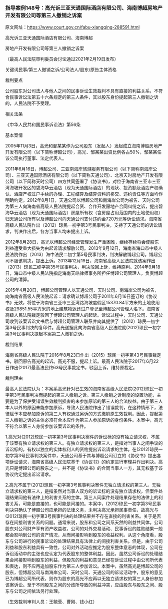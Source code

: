 ### 指导案例148号：高光诉三亚天通国际酒店有限公司、海南博超房地产开发有限公司等第三人撤销之诉案
原文网址：https://www.court.gov.cn/fabu-xiangqing-288591.html

高光诉三亚天通国际酒店有限公司、海南博超

房地产开发有限公司等第三人撤销之诉案

（最高人民法院审判委员会讨论通过2021年2月19日发布）

关键词民事/第三人撤销之诉/公司法人/股东/原告主体资格

裁判要点

公司股东对公司法人与他人之间的民事诉讼生效裁判不具有直接的利益关系，不符合民事诉讼法第五十六条规定的第三人条件，其以股东身份提起第三人撤销之诉的，人民法院不予受理。

相关法条

《中华人民共和国民事诉讼法》第56条

基本案情

2005年11月3日，高光和邹某某作为公司股东（发起人）发起成立海南博超房地产开发有限公司（以下简称博超公司），高光、邹某某出资比例各占50%，邹某某任该公司执行董事、法定代表人。

2011年6月16日，博超公司、三亚南海岸旅游服务有限公司（以下简称南海岸公司）、三亚天通国际酒店有限公司（以下简称天通公司）、北京天时房地产开发有限公司（以下简称天时公司）四方共同签署了《协议书》，对位于海南省三亚市三亚湾海坡开发区的碧海华云酒店（现为天通国际酒店）的现状、投资额及酒店产权确认、酒店产权过户手续的办理、工程结算及结算资料的移交、违约责任等方面均作明确约定。2012年8月1日，天通公司以博超公司和南海岸公司为被告、天时公司为第三人向海南省高级人民法院提起合资、合作开发房地产合同纠纷之诉，提出碧海华云酒店（现为天通国际酒店）房屋所有权（含房屋占用范围内的土地使用权）归天通公司所有以及博超公司向天通公司支付违约金720万元等诉讼请求。海南省高级人民法院作出（2012）琼民一初字第3号民事判决，支持了天通公司的诉讼请求，判决作出后，各方当事人均未提出上诉。

2012年8月28日，高光以博超公司经营管理发生严重困难，继续存续将会使股东利益遭受重大损失为由起诉请求解散公司。2013年9月12日，海南省海口市中级人民法院作出（2013）海中法民二初字第5号民事判决，判决解散博超公司。博超公司不服该判决，提出上诉。2013年12月19日，海南省高级人民法院就该案作出（2013）琼民二终字第35号民事判决，判决驳回上诉，维持原判。2014年9月18日，海口市中级人民法院指定海南天皓律师事务所担任博超公司管理人，负责博超公司的清算。

2015年4月20日，博超公司管理人以天通公司、天时公司、南海岸公司为被告，向海南省高级人民法院起诉：请求确认博超公司于2011年6月16日签订的《协议书》无效，将位于海南省三亚市三亚湾路海坡度假区15370.84平方米的土地使用权及29851.55平方米的地上建筑物返还过户登记至博超公司管理人名下。海南省高级人民法院裁定驳回了博超公司管理人的起诉。诉讼过程中，天时公司、天通公司收到该案诉讼文书后与博超公司管理人联系并向其提供了（2012）琼民一初字第3号民事判决的复印件。高光遂据此向海南省高级人民法院就(2012)琼民一初字第3号民事判决提起本案第三人撤销之诉。

裁判结果

海南省高级人民法院于2016年8月23日作出（2015）琼民一初字第43号民事裁定书，驳回原告高光的起诉。高光不服，提起上诉。最高人民法院于2017年6月22日作出(2017)最高法民终63号民事裁定书，驳回上诉，维持原裁定。

裁判理由

最高人民法院认为：本案系高光针对已生效的海南省高级人民法院(2012)琼民一初字第3号民事判决而提起的第三人撤销之诉。第三人撤销之诉制度的设置功能，主要是为了保护受错误生效裁判损害的未参加原诉的第三人的合法权益。由于第三人本人以外的原因未能参加原诉，导致人民法院作出了错误裁判，在这种情形下，法律赋予本应参加原诉的第三人有权通过另诉的方式撤销原生效裁判。因此，提起第三人撤销之诉的主体必须符合本应作为第三人参加原诉的身份条件。本案中，高光不符合以第三人身份参加该案诉讼的条件。

1.高光对(2012)琼民一初字第3号民事判决案件的诉讼标的没有独立请求权，不属于该案有独立请求权的第三人。有独立请求权的第三人，是指对当事人之间争议的诉讼标的，有权以独立的实体权利人的资格提出诉讼请求的主体。在(2012)琼民一初字第3号民事判决案件中，天通公司基于其与博超公司订立的《协议书》提出各项诉讼请求，海南省高级人民法院基于《协议书》的约定进行审理并作出判决。高光只是博超公司的股东之一，并不是《协议书》的合同当事人一方，其无权基于该协议约定提出诉讼请求。

2.高光不属于(2012)琼民一初字第3号民事判决案件无独立请求权的第三人。无独立请求权的第三人，是指虽然对当事人双方的诉讼标的没有独立请求权，但案件处理结果同他有法律上的利害关系的主体。第三人同案件处理结果存在的法律上的利害关系，可能是直接的，也可能是间接的。本案中，(2012)琼民一初字第3号民事判决只确认了博超公司应承担的法律义务，未判决高光承担民事责任，故高光与(2012)琼民一初字第3号民事判决的处理结果并不存在直接的利害关系。关于是否存在间接利害关系的问题。通常来说，股东和公司之间系天然的利益共同体。公司股东对公司财产享有资产收益权，公司的对外交易活动、民事诉讼的胜败结果一般都会影响到公司的资产情况，从而间接影响到股东的收益权利。从这个角度看，股东与公司进行的民事诉讼的处理结果具有法律上的间接利害关系。但是，由于公司利益和股东利益具有一致性，公司对外活动应推定为股东整体意志的体现，公司在诉讼活动中的主张也应认定为代表股东的整体利益。因此，虽然公司诉讼的处理结果会间接影响到股东的利益，但股东的利益和意见已经在诉讼过程中由公司所代表和表达，则不应再追加股东作为第三人参加诉讼。本案中，虽然高光是博超公司的股东，但博超公司与南海岸公司、天时公司、天通公司的诉讼活动中，股东的意见已为博超公司所代表，则作为股东的高光不应再以无独立请求权的第三人身份参加该案诉讼。至于不同股东之间的分歧所导致的利益冲突，应由股东与股东之间、股东与公司之间依法另行处理。

（生效裁判审判人员：王毓莹、曹刚、钱小红）
